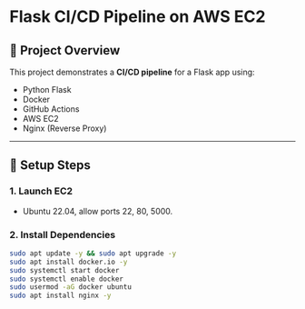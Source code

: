 # Flask CI/CD Pipeline on AWS EC2

## 🚀 Project Overview
This project demonstrates a **CI/CD pipeline** for a Flask app using:
- Python Flask
- Docker
- GitHub Actions
- AWS EC2
- Nginx (Reverse Proxy)

---

## 🔹 Setup Steps

### 1. Launch EC2
- Ubuntu 22.04, allow ports 22, 80, 5000.

### 2. Install Dependencies
```bash
sudo apt update -y && sudo apt upgrade -y
sudo apt install docker.io -y
sudo systemctl start docker
sudo systemctl enable docker
sudo usermod -aG docker ubuntu
sudo apt install nginx -y

